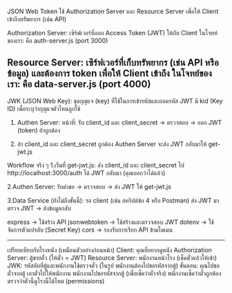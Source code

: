 
JSON Web Token
 ใช้ Authorization Server และ Resource Server เพื่อให้ Client เข้าถึงทรัพยากร (เช่น API)

Authorization Server:
เซิร์ฟเวอร์ที่ออก Access Token (JWT) ให้กับ Client
ในโจทย์ของเรา: คือ auth-server.js (port 3000)

Resource Server:
เซิร์ฟเวอร์ที่เก็บทรัพยากร (เช่น API หรือข้อมูล) และต้องการ token เพื่อให้ Client เข้าถึง
ในโจทย์ของเรา: คือ data-server.js (port 4000)
------------------------------------------------

JWK (JSON Web Key):
ชุดกุญแจ (key) ที่ใช้ในการเข้ารหัสและถอดรหัส JWT
มี kid (Key ID) เพื่อระบุว่ากุญแจตัวไหนถูกใช้

1. Authen Server: หน้าที่: รับ client_id และ client_secret → ตรวจสอบ → ออก JWT (token) ถ้าถูกต้อง

2. ถ้า client_id และ client_secret ถูกต้อง Authen Server จะส่ง JWT กลับมาให้ get-jwt.js

Workflow จริง ๆ
1.เริ่มที่ get-jwt.js:
    ส่ง client_id และ client_secret ไป http://localhost:3000/auth
    ได้ JWT กลับมา (คุณบอกว่าได้แล้ว)

2.Authen Server:
    รับคำขอ → ตรวจสอบ → ส่ง JWT ให้ get-jwt.js

3.Data Service (ยังไม่ถึงขั้นนี้):
    รอ client (เช่น สคริปต์ข้อ 4 หรือ Postman) ส่ง JWT มา
    ตรวจ JWT → ส่งข้อมูลกลับ

express → ใช้สร้าง API
jsonwebtoken → ใช้สร้างและตรวจสอบ JWT
dotenv → ใช้จัดการตัวแปรลับ (Secret Key)
cors → รองรับการเรียก API ข้ามโดเมน

----------------------------------------
เปรียบเทียบกับโรงหนัง (เหมือนตัวอย่างก่อนหน้า)
Client: คุณที่อยากดูหนัง
Authorization Server: ตู้ขายตั๋ว (ให้ตั๋ว = JWT)
Resource Server: พนักงานหน้าโรง (เช็คตั๋วแล้วให้เข้า)
JWK: รหัสลับที่ตู้และพนักงานใช้ตรวจตั๋ว (ในรูป พนักงานต้องไปขอรหัสจากตู้)
ขั้นตอน:
คุณไปขอตั๋วจากตู้
เอาตั๋วไปให้พนักงาน
พนักงานไปขอรหัสจากตู้ (เพื่อเช็คว่าตั๋วจริง)
พนักงานเช็คว่าตั๋วถูกต้อง
ตรวจว่าตั๋วนี้ดูโรงนี้ได้ไหม (permissions)